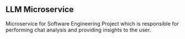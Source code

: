 ## LLM Microservice

Microservice for Software Engineering Project which is responsible for performing chat analysis and providing insights to the user.